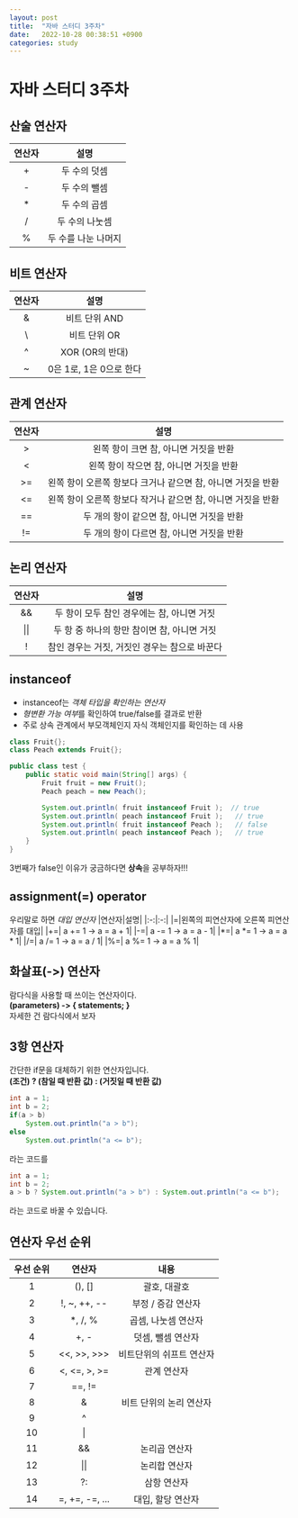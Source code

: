 ```yaml
---
layout: post
title:  "자바 스터디 3주차"
date:   2022-10-28 00:38:51 +0900
categories: study
---
```


# 자바 스터디 3주차

## 산술 연산자

|연산자|설명|
|:-:|:-:|
|+|두 수의 덧셈|
|-|두 수의 뺄셈|
|*|두 수의 곱셈|
|/|두 수의 나눗셈|
|%|두 수를 나눈 나머지|

## 비트 연산자 

|연산자|설명|
|:-:|:-:|
|&|비트 단위 AND|
|\ |비트 단위 OR|
|^|XOR (OR의 반대)|
|~|0은 1로, 1은 0으로 한다|

## 관계 연산자

|연산자|설명|
|:-:|:-:|
|>|왼쪽 항이 크면 참, 아니면 거짓을 반환|
|<|왼쪽 항이 작으면 참, 아니면 거짓을 반환|
|>=|왼쪽 항이 오른쪽 항보다 크거나 같으면 참, 아니면 거짓을 반환|
|<=|왼쪽 항이 오른쪽 항보다 작거나 같으면 참, 아니면 거짓을 반환|
|==|두 개의 항이 같으면 참, 아니면 거짓을 반환|
|!=|두 개의 항이 다르면 참, 아니면 거짓을 반환|

## 논리 연산자

|연산자|설명|
|:-:|:-:|
|&&|두 항이 모두 참인 경우에는 참, 아니면 거짓|
|\|\||두 항 중 하나의 항만 참이면 참, 아니면 거짓|
|!|참인 경우는 거짓, 거짓인 경우는 참으로 바꾼다|

## instanceof
- instanceof는 *객체 타입을 확인하는 연산자*
- *형변환 가능 여부*를 확인하여 true/false를 결과로 반환
- 주로 상속 관계에서 부모객체인지 자식 객체인지를 확인하는 데 사용

```java
class Fruit{};
class Peach extends Fruit{};

public class test {
    public static void main(String[] args) {
        Fruit fruit = new Fruit();
        Peach peach = new Peach();

        System.out.println( fruit instanceof Fruit );  // true
        System.out.println( peach instanceof Fruit );   // true
        System.out.println( fruit instanceof Peach );   // false
        System.out.println( peach instanceof Peach );   // true
    }
}
```
3번째가 false인 이유가 궁금하다면 **상속**을 공부하자!!!

## assignment(=) operator
우리말로 하면 *대입 연산자*
|연산자|설명|
|:-:|:-:|
|=|왼쪽의 피연산자에 오른쪽 피연산자를 대입|
|+=| a += 1 -> a = a + 1|
|-=| a -= 1 -> a = a - 1|
|*=| a *= 1 -> a = a * 1|
|/=| a /= 1 -> a = a / 1|
|%=| a %= 1 -> a = a % 1|

## 화살표(->) 연산자
람다식을 사용할 때 쓰이는 연산자이다.   
**(parameters) -> { statements; }**  
자세한 건 람다식에서 보자

## 3항 연산자
간단한 if문을 대체하기 위한 연산자입니다.   
**(조건) ? (참일 때 반환 값) : (거짓일 때 반환 값)**
```java
int a = 1;
int b = 2;
if(a > b)
    System.out.println("a > b");
else
    System.out.println("a <= b");
```
라는 코드를
```java
int a = 1;
int b = 2;
a > b ? System.out.println("a > b") : System.out.println("a <= b");
```
라는 코드로 바꿀 수 있습니다.

## 연산자 우선 순위

|우선 순위|연산자|내용|
|:-:|:-:|:-:|
|1|(), []|괄호, 대괄호|
|2|!, ~, ++, --|부정 / 증감 연산자
|3|*, /, %| 곱셈, 나눗셈 연산자|
|4|+, -|덧셈, 뺄셈 연산자
|5|<<, >>, >>>|비트단위의 쉬프트 연산자|
|6|<, <=, >, >=|관계 연산자|
|7|==, !=|
|8|&|비트 단위의 논리 연산자|
|9|^
|10|\|
|11|&&|논리곱 연산자
|12|\|\||논리합 연산자|
|13|?:|삼항 연산자|
|14|=, +=, -=, ...|대입, 할당 연산자|
